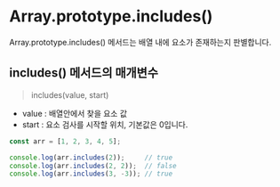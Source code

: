 # Array.prototype.includes()

Array.prototype.includes() 메서드는 배열 내에 요소가 존재하는지 판별합니다.

## includes() 메서드의 매개변수

> includes(value, start)

- value : 배열안에서 찾을 요소 값
- start : 요소 검사를 시작할 위치, 기본값은 0입니다.

```javascript
const arr = [1, 2, 3, 4, 5];

console.log(arr.includes(2));     // true
console.log(arr.includes(2, 2));  // false
console.log(arr.includes(3, -3)); // true
```
